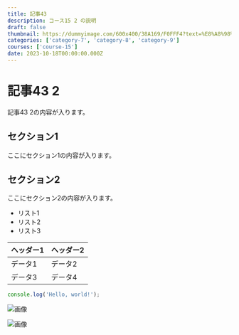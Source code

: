 ```yaml
---
title: 記事43
description: コース15 2 の説明
draft: false
thumbnail: https://dummyimage.com/600x400/38A169/F0FFF4?text=%E8%A8%98%E4%BA%8B43
categories: ['category-7', 'category-8', 'category-9']
courses: ['course-15']
date: 2023-10-18T00:00:00.000Z
---
```


# 記事43 2

記事43 2の内容が入ります。

## セクション1
ここにセクション1の内容が入ります。

## セクション2
ここにセクション2の内容が入ります。

- リスト1
- リスト2
- リスト3

| ヘッダー1 | ヘッダー2 |
| --------- | --------- |
| データ1   | データ2   |
| データ3   | データ4   |

```javascript
console.log('Hello, world!');
```


![画像](https://dummyimage.com/320x180/2D3748/F5F7FA?text=%E8%A8%98%E4%BA%8B43+2)

![画像](https://dummyimage.com/640x360/1A202C/EDF2F7?text=%E8%A8%98%E4%BA%8B43+2)